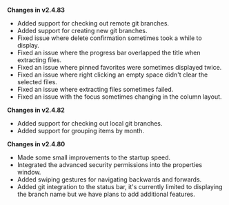 **Changes in v2.4.83**

- Added support for checking out remote git branches.
- Added support for creating new git branches.
- Fixed issue where delete confirmation sometimes took a while to display.
- Fixed an issue where the progress bar overlapped the title when extracting files.
- Fixed an issue where pinned favorites were sometimes displayed twice.
- Fixed an issue where right clicking an empty space didn't clear the selected files.
- Fixed an issue where extracting files sometimes failed.
- Fixed an issue with the focus sometimes changing in the column layout.

**Changes in v2.4.82**

- Added support for checking out local git branches.
- Added support for grouping items by month.

**Changes in v2.4.80**

- Made some small improvements to the startup speed.
- Integrated the advanced security permissions into the properties window.
- Added swiping gestures for navigating backwards and forwards. 
- Added git integration to the status bar, it's currently limited to displaying the branch name but we have plans to add additional features.
